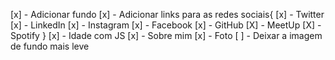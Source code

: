[x] - Adicionar fundo
[x] - Adicionar links para as redes sociais{
    [x] - Twitter
    [x] - LinkedIn
    [x] - Instagram
    [x] - Facebook
    [x] - GitHub
    [X] - MeetUp
    [X] - Spotify
}
[x] - Idade com JS
[x] - Sobre mim
[x] - Foto
[ ] - Deixar a imagem de fundo mais leve

